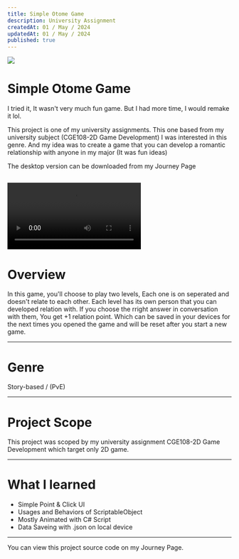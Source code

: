```yaml
---
title: Simple Otome Game
description: University Assignment
createdAt: 01 / May / 2024
updatedAt: 01 / May / 2024
published: true
---
```

![](/images/projects/(University)OtomeProject.png)

# Simple Otome Game
I tried it, It wasn't very much fun game. But I had more time, I would remake it lol.

This project is one of my university assignments. This one based from my university subject (CGE108-2D Game Development) I was interested in this genre. And my idea was to create a game that you can develop a romantic relationship with anyone in my major (It was fun ideas)

The desktop version can be downloaded from my Journey Page

<video source src="https://res.cloudinary.com/drjnabgbd/video/upload/v1712468047/Projects/University/CGE108-2D-Game-1.mov" autoplay loop></video>
---

# Overview
In this game, you'll choose to play two levels, Each one is on seperated and doesn't relate to each other. Each level has its own person that you can developed relation with. If you choose the rright answer in conversation with them, You get +1 relation point. Which can be saved in your devices for the next times you opened the game and will be reset after you start a new game.

---

# Genre
Story-based / (PvE)

---

# Project Scope
This project was scoped by my university assignment CGE108-2D Game Development which target only 2D game.

---

# What I learned
- Simple Point & Click UI
- Usages and Behaviors of ScriptableObject
- Mostly Animated with C# Script
- Data Saveing with .json on local device

---

You can view this project source code on my Journey Page.